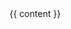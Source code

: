 <div class='columns'>
  <div class='column is-half is-offset-one-quarter'>
      <section class='section'>
        <div class='content'>
            {{ content }}
        </div>
      </section>
  </div>
</div>
